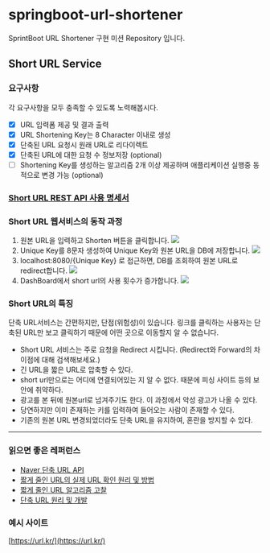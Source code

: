 # springboot-url-shortener
SprintBoot URL Shortener 구현 미션 Repository 입니다.

## Short URL Service

### 요구사항
각 요구사항을 모두 충족할 수 있도록 노력해봅시다.
- [x] URL 입력폼 제공 및 결과 출력
- [x] URL Shortening Key는 8 Character 이내로 생성
- [x] 단축된 URL 요청시 원래 URL로 리다이렉트
- [x] 단축된 URL에 대한 요청 수 정보저장 (optional)
- [ ] Shortening Key를 생성하는 알고리즘 2개 이상 제공하며 애플리케이션 실행중 동적으로 변경 가능 (optional) 

### [Short URL REST API 사용 명세서](https://github.com/y005/springboot-url-shortener/blob/main/src/doc/index.pdf)

### Short URL 웹서비스의 동작 과정
1. 원본 URL을 입력하고 Shorten 버튼을 클릭합니다.
   ![](https://velog.velcdn.com/images/y005/post/9f5d4795-7d9a-4e68-8924-376e961f6672/image.png)
2. Unique Key를 8문자 생성하여 Unique Key와 원본 URL을 DB에 저장합니다.
   ![](https://velog.velcdn.com/images/y005/post/fb3b4a56-9b21-4922-9e00-db4556d8cbd7/image.png)
3. localhost:8080/{Unique Key} 로 접근하면, DB를 조회하여 원본 URL로 redirect합니다.
   ![](https://velog.velcdn.com/images/y005/post/70d0fe5e-8695-4e45-8d32-ed9c6b66987e/image.png)
4. DashBoard에서 short url의 사용 횟수가 증가합니다.
    ![](https://velog.velcdn.com/images/y005/post/4b7631e1-23cf-4f12-82d3-e8a4bbecfe42/image.png)
### Short URL의 특징
단축 URL서비스는 간편하지만, 단점(위험성)이 있습니다. 
링크를 클릭하는 사용자는 단축된 URL만 보고 클릭하기 때문에 어떤 곳으로 이동할지 알 수 없습니다.

- Short URL 서비스는 주로 요청을 Redirect 시킵니다. (Redirect와 Forward의 차이점에 대해 검색해보세요.)
- 긴 URL을 짧은 URL로 압축할 수 있다.
- short url만으로는 어디에 연결되어있는 지 알 수 없다. 때문에 피싱 사이트 등의 보안에 취약하다.
- 광고를 본 뒤에 원본url로 넘겨주기도 한다. 이 과정에서 악성 광고가 나올 수 있다.
- 당연하지만 이미 존재하는 키를 입력하여 들어오는 사람이 존재할 수 있다.
- 기존의 원본 URL 변경되었더라도 단축 URL을 유지하여, 혼란을 방지할 수 있다.
---
### 읽으면 좋은 레퍼런스
- [Naver 단축 URL API](https://developers.naver.com/docs/utils/shortenurl/)
- [짧게 줄인 URL의 실제 URL 확인 원리 및 방법](https://metalkin.tistory.com/50)
- [짧게 줄인 URL 알고리즘 고찰](https://metalkin.tistory.com/53)
- [단축 URL 원리 및 개발](https://blog.siyeol.com/26)

### 예시 사이트
[https://url.kr/](https://url.kr/)
